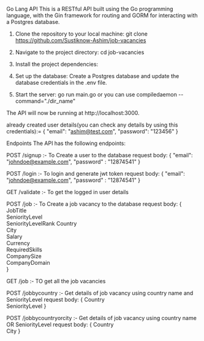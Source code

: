 Go Lang API
This is a RESTful API built using the Go programming language, with the Gin framework for routing and GORM for interacting with a Postgres database.

1. Clone the repository to your local machine:
git clone https://github.com/Sustiknow-Ashim/job-vacancies

2. Navigate to the project directory:
cd job-vacancies

3. Install the project dependencies:

4. Set up the database:
Create a Postgres database and update the database credentials in the .env file.

5. Start the server:
go run main.go or you can use compiledaemon --command="./dir_name"

The API will now be running at http://localhost:3000.


already created user details(you can check any details by using this credentials):= {
    "email": "ashim@test.com",
    "password": "123456"
}

Endpoints
The API has the following endpoints:

POST /signup :-
To Create a user to the database
request body: {
    "email": "johndoe@example.com",
    "password" : "12874541"
}


POST /login :-
To login and generate jwt token
request body: {
    "email": "johndoe@example.com",
    "password" : "12874541"
}


<!-- all the below api is protected by jwt token -->

GET /validate :-
To get the logged in user details

POST /job :-
To Create a job vacancy to the database
request body: {
        JobTitle           
		SeniorityLevel     
		SeniorityLevelRank 
		Country            
		City               
		Salary             
		Currency           
		RequiredSkills     
		CompanySize        
		CompanyDomain      
	}


GET /job :-
TO get all the job vacancies

POST /jobbycountry :-
Get details of job vacancy using country name and SeniorityLevel
request body: {
    Country        
	SeniorityLevel 
}


POST /jobbycountryorcity :-
Get details of job vacancy using country name OR SeniorityLevel
request body: {
    Country        
	City 
}
